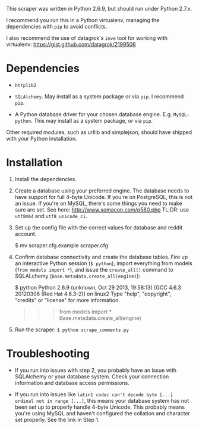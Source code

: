 This scraper was written in Python 2.6.9, but should run under Python 2.7.x.

I recommend you run this in a Python virtualenv, managing the dependencies with `pip` to avoid conflicts.

I also recommend the use of datagrok's `inve` tool for working with virtualenv: https://gist.github.com/datagrok/2199506

# Dependencies

- `httplib2`

- `SQLAlchemy`. May install as a system package or via `pip`. I recommend `pip`.

- A Python database driver for your chosen database engine. E.g. `MySQL-python`. This may install as a system package, or via `pip`.

Other required modules, such as urllib and simplejson, should have shipped with your Python installation.


# Installation

1. Install the dependencies.

2. Create a database using your preferred engine.
   The database needs to have support for full 4-byte Unicode. If you're on PostgreSQL, this is not an issue. If you're on MySQL,
   there's some things you need to make sure are set. See here: http://www.somacon.com/p580.php TL;DR: use `utf8mb4` and `utf8_unicode_ci`.

3. Set up the config file with the correct values for database and reddit account.

     $ mv scraper.cfg.example scraper.cfg

3. Confirm database connectivity and create the database tables.
   Fire up an interactive Python session (`$ python`), import everything from models (`from models import *`), and issue the `create_all()` command to SQLALchemy (`Base.metadata.create_all(engine)`):
   
     $ python
     Python 2.6.9 (unknown, Oct 29 2013, 19:58:13) 
     [GCC 4.6.3 20120306 (Red Hat 4.6.3-2)] on linux2
     Type "help", "copyright", "credits" or "license" for more information.
     >>> from models import *
     >>> Base.metadata.create_all(engine)
     >>> <ctrl-D>

4. Run the scraper: `$ python scrape_comments.py`


# Troubleshooting

- If you run into issues with step 2, you probably have an issue with SQLAlchemy or your database system. Check your connection information and database access permissions.

- If you run into issues like `latin1 codec can't decode byte [...] ordinal not in range [...]`, this means your database system has not been set up to properly handle 4-byte Unicode.
  This probably means you're using MySQL and haven't configured the collation and character set properly. See the link in Step 1.
  
